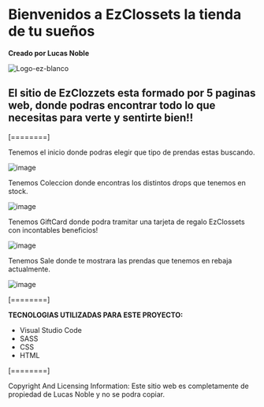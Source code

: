# **Bienvenidos a EzClossets la tienda de tu sueños**
**Creado por Lucas Noble** 

![Logo-ez-blanco](https://github.com/NobleLucas/EZClossets/assets/62155812/873d6989-e14d-4fff-911a-929892cc1100)

## El sitio de EzClozzets esta formado por 5 paginas web, donde podras encontrar todo lo que necesitas para verte y sentirte bien!!

[========]

Tenemos el inicio donde podras elegir que tipo de prendas estas buscando.

![image](https://github.com/NobleLucas/EZClossets/assets/62155812/720be93e-dc2d-4008-a9e7-50877740ce69)

Tenemos Coleccion donde encontras los distintos drops que tenemos en stock.

![image](https://github.com/NobleLucas/EZClossets/assets/62155812/9d3f820d-1d14-4165-a06d-c81a2cb32566)

Tenemos GiftCard donde podra tramitar una tarjeta de regalo EzClossets con incontables beneficios!

![image](https://github.com/NobleLucas/EZClossets/assets/62155812/35a86b2f-0814-4a8d-a279-fea0e2e5116e)

Tenemos Sale donde te mostrara las prendas que tenemos en rebaja actualmente.

![image](https://github.com/NobleLucas/EZClossets/assets/62155812/fba79569-bc7d-40d2-a9fe-d1620f5ca6d9)

[========]

**TECNOLOGIAS UTILIZADAS PARA ESTE PROYECTO:**
- Visual Studio Code
- SASS
- CSS
- HTML


[========]

Copyright And Licensing Information:
Este sitio web es completamente de propiedad de Lucas Noble y no se podra copiar.


